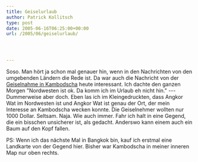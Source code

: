 ```yaml
---
title: Geiselurlaub
author: Patrick Kollitsch
type: post
date: 2005-06-16T06:25:00+00:00
url: /2005/06/geiselurlaub/




---
```

Soso. Man hört ja schon mal genauer hin, wenn in den Nachrichten von den umgebenden Ländern die Rede ist. Da war auch die Nachricht von der [Geiselnahme in Kambodscha][1] heute interessant. Ich dachte den ganzen Morgen "Nordwesten ist ok. Da komm ich im Urlaub eh nicht hin." --- Dummerweise aber doch. Eben las ich im Kleingedruckten, dass Angkor Wat im Nordwesten ist und Angkor Wat ist genau der Ort, der mein Interesse an Kambodscha wecken konnte. Die Geiselnehmer wollten nur 1000 Dollar. Seltsam. Naja. Wie auch immer. Fahr ich halt in eine Gegend, die ein bisschen unsicherer ist, als gedacht. Anderswo kann einem auch ein Baum auf den Kopf fallen.

PS: Wenn ich das nächste Mal in Bangkok bin, kauf ich erstmal eine Landkarte von der Gegend hier. Bisher war Kambodscha in meiner inneren Map nur oben rechts.

 [1]: http://www.tagesschau.de/aktuell/meldungen/0,1185,OID4437784_REF1,00.html